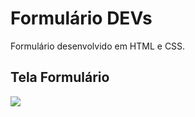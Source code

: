 # Formulário DEVs

Formulário desenvolvido em HTML e CSS.

## Tela Formulário

[![](https://github.com/JuliaJPereira/Formulario-DEVs/blob/master/imagens/tela_formulario.png)]()